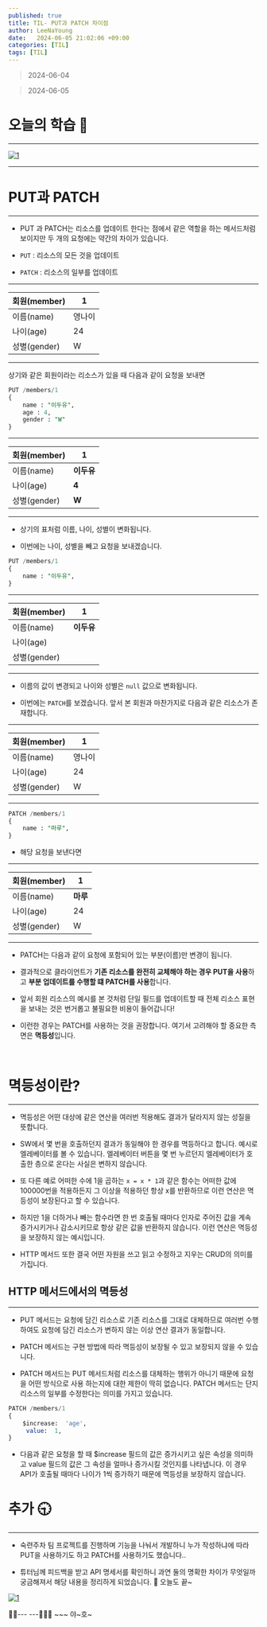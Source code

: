 ```yaml
---
published: true
title: TIL- PUT과 PATCH 차이점
author: LeeNaYoung
date:   2024-06-05 21:02:06 +09:00
categories: [TIL]
tags: [TIL]
---
```



> 2024-06-04




> 2024-06-05


# 오늘의 학습 🌠

---

<a  href="https://github.com/LeeNaYoung240/LeeNaYoung240.github.io/assets/107848521/508c1ca6-10b6-4663-b1f9-7abf88bdeb51"  class="popup img-link"><img  src="https://github.com/LeeNaYoung240/LeeNaYoung240.github.io/assets/107848521/508c1ca6-10b6-4663-b1f9-7abf88bdeb51"  alt="1"  loading="lazy"></a>

---

# PUT과 PATCH
---

- PUT 과 PATCH는 리소스를 업데이트 한다는 점에서 같은 역할을 하는 메서드처럼 보이지만 두 개의 요청에는 약간의 차이가 있습니다.

- `PUT` : 리소스의 모든 것을 업데이트
- `PATCH` : 리소스의 일부를 업데이트

---

| 회원(member) | 1 |
|--|--|
|이름(name)  | 영나이 |
|나이(age)  | 24 |
|성별(gender)  | W |

---

상기와 같은 회원이라는 리소스가 있을 때 다음과 같이 요청을 보내면 

```sql
PUT /members/1
{
	name : "이두유",
	age : 4,
	gender : "W"
}
```

---

| 회원(member) | 1 |
|--|--|
|이름(name)  | **이두유** |
|나이(age)  | **4** |
|성별(gender)  | **W** |

---

- 상기의 표처럼 이름, 나이, 성별이 변화됩니다.

- 이번에는 나이, 성별을 빼고 요청을 보내겠습니다.

```sql
PUT /members/1
{
	name : "이두유",
}
```

---

| 회원(member) | 1 |
|--|--|
|이름(name)  | **이두유** |
|나이(age)  |  |
|성별(gender)  |  |

---

- 이름의 값이 변경되고 나이와 성별은 `null` 값으로 변화됩니다.

- 이번에는 `PATCH`를 보겠습니다. 앞서 본 회원과 마찬가지로 다음과 같은 리소스가 존재합니다.

---

| 회원(member) | 1 |
|--|--|
|이름(name)  | 영나이 |
|나이(age)  | 24 |
|성별(gender)  | W |

---

```sql
PATCH /members/1
{
	name : "마루",
}
```

- 해당 요청을 보낸다면

---

| 회원(member) | 1 |
|--|--|
|이름(name)  | **마루** |
|나이(age)  | 24 |
|성별(gender)  | W |

---

- PATCH는 다음과 같이 요청에 포함되어 있는 부분(이름)만 변경이 됩니다.

- 결과적으로 클라이언트가 **기존 리소스를 완전히 교체해야 하는 경우 PUT을 사용**하고 **부분 업데이트를 수행할 떄 PATCH를 사용**합니다.

- 앞서 회원 리소스의 예시를 본 것처럼 단일 필드를 업데이트할 때 전체 리소스 표현을 보내는 것은 번거롭고 불필요한 비용이 들어갑니다!

- 이런한 경우는 PATCH를 사용하는 것을 권장합니다. 여기서 고려해야 할 중요한 측면은 **멱등성**입니다.

<br>

# 멱등성이란?
---

- 멱등성은 어떤 대상에 같은 연산을 여러번 적용해도 결과가 달라지지 않는 성질을 뜻합니다.

- SW에서 몇 번을 호출하던지 결과가 동일해야 한 경우를 멱등하다고 합니다. 예시로 엘레베이터를 볼 수 있습니다. 엘레베이터 버튼을 몇 번 누르던지 엘레베이터가 호출한 층으로 온다는 사실은 변하지 않습니다.

- 또 다른 예로 어떠한 수에 1을 곱하는 `x = x * 1`과 같은 함수는 어떠한 값에 100000번을 적용하든지 그 이상을 적용하던 항상 x를 반환하므로 이런 연산은 멱등성이 보장된다고 할 수 있습니다.

- 하지만 1을 더하거나 빼는 함수라면 한 번 호출될 때마다 인자로 주어진 값을 계속 증가시키거나 감소시키므로 항상 같은 값을 반환하지 않습니다. 이런 연산은 멱등성을 보장하지 않는 예시입니다.

- HTTP 메서드 또한 결국 어떤 자원을 쓰고 읽고 수정하고 지우는 CRUD의 의미를 가집니다.

## HTTP 메서드에서의 멱등성
---

- PUT 메서드는 요청에 담긴 리소스로 기존 리소스를 그대로 대체하므로 여러번 수행하여도 요청에 담긴 리소스가 변하지 않는 이상 연산 결과가 동일합니다.

- PATCH 메서드는 구현 방법에 따라 멱등성이 보장될 수 있고 보장되지 않을 수 있습니다.

- PATCH 메서드는 PUT 메서드처럼 리소스를 대체하는 행위가 아니기 때문에 요청을 어떤 방식으로 사용 하는지에 대한 제한이 딱히 없습니다. PATCH 메서드는 단지 리소스의 일부를 수정한다는 의미를 가지고 있습니다.

```sql
PATCH /members/1
{
	$increase:  'age', 
	 value:  1,
}
```

- 다음과 같은 요청을 할 때 $increase 필드의 값은 증가시키고 싶은 속성을 의미하고 value 필드의 값은 그 속성을 얼마나 증가시킬 것인지를 나타냅니다. 이 경우 API가 호출될 때마다 나이가 1씩 증가하기 때문에 멱등성을 보장하지 않습니다.


# **추가 🕤**

  

---

- 숙련주차 팀 프로젝트를 진행하며 기능을 나눠서 개발하니 누가  작성하냐에 따라 PUT을 사용하기도 하고 PATCH를 사용하기도 했습니다.. 

-  튜터님께 피드백을 받고 API 명세서를 확인하니 과연 둘의 명확한 차이가 무엇일까 궁금해져서 해당 내용을 정리하게 되었습니다. 🎊 오늘도 끝~


<a  href="https://github.com/LeeNaYoung240/LeeNaYoung240.github.io/assets/107848521/a0378e30-2798-45a7-85b9-c12c72b69165"  class="popup img-link"><img  src="https://github.com/LeeNaYoung240/LeeNaYoung240.github.io/assets/107848521/a0378e30-2798-45a7-85b9-c12c72b69165"  alt="1"  loading="lazy"></a>  


🐱‍🏍--- ---🤸🏻‍♀️ ~~~ 야~호~